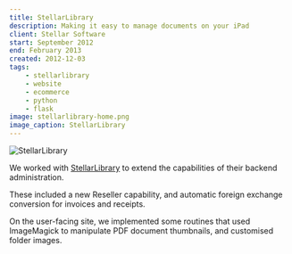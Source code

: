 ```yaml
---
title: StellarLibrary
description: Making it easy to manage documents on your iPad
client: Stellar Software
start: September 2012
end: February 2013
created: 2012-12-03
tags:
    - stellarlibrary
    - website
    - ecommerce
    - python
    - flask
image: stellarlibrary-home.png
image_caption: StellarLibrary
---
```


![StellarLibrary](/images/projects/stellarlibrary-home.png)

We worked with [StellarLibrary](http://www.stellarlibrary.com)
to extend the capabilities of their backend administration. 
<!--more-->

These included a new Reseller capability,
and automatic foreign exchange conversion for invoices and receipts.

On the user-facing site, we implemented some routines that used ImageMagick to 
manipulate PDF document thumbnails, and customised folder images.

